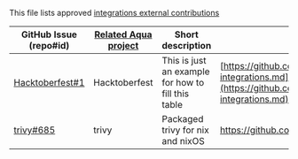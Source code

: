 This file lists approved [integrations external contributions](Readme.md#external-contributions)

GitHub Issue (repo#id) | [Related Aqua project](Readme.md#how-can-i-help) | Short description | Link to contribution
--- | --- | --- | ---
[Hacktoberfest#1](https://github.com/aquasecurity/Hacktoberfest/issues/1) | Hacktoberfest | This is just an example for how to fill this table | [https://github.com/aquasecurity/Hacktoberfest/blob/master/contrib-integrations.md](https://github.com/aquasecurity/Hacktoberfest/blob/master/contrib-integrations.md)
[trivy#685](https://github.com/aquasecurity/trivy/issues/685) | trivy | Packaged trivy for nix and nixOS | <https://github.com/NixOS/nixpkgs/pull/99407>
